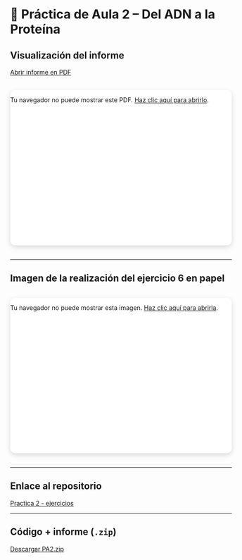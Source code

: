 # 🧬 Práctica de Aula 2 – Del ADN a la Proteína

## Visualización del informe

[Abrir informe en PDF](PA2_Del_ADN_a_la_Proteína.pdf)

<style>
.pdf-embed {
  position: relative;
  width: 100%;
  max-width: 900px;   /* limita el ancho máximo para pantallas grandes */
  margin: 2rem auto;  /* centra el contenedor con margen superior/inferior */
  padding-top: 70%;   /* relación de aspecto ajustable */
  box-shadow: 0 4px 12px rgba(0, 0, 0, 0.15);
  border-radius: 12px;
  overflow: hidden;
  background-color: #fff; /* fondo blanco para mejor contraste */
}

.pdf-embed iframe,
.pdf-embed object {
  position: absolute;
  top: 0;
  left: 0;
  width: 100%;
  height: 100%;
  border: none;
  border-radius: 12px;
}
</style>

<div class="pdf-embed">
  <object data="../PA2_Del_ADN_a_la_Proteína.pdf" type="application/pdf">
    <p>Tu navegador no puede mostrar este PDF. 
    <a href="../PA2_Del_ADN_a_la_Proteína.pdf" target="_blank">Haz clic aquí para abrirlo</a>.</p>
  </object>
</div>

---

## Imagen de la realización del ejercicio 6 en papel

<div class="pdf-embed">
  <object data="../ejer6.jpeg" type="image/jpeg">
    <p>Tu navegador no puede mostrar esta imagen. 
    <a href="../ejer6.jpeg" target="_blank">Haz clic aquí para abrirla</a>.</p>
  </object>
</div>

---

## Enlace al repositorio

[Practica 2 - ejercicios](https://github.com/giselabcruz/pa_2_bio)

---

## Código + informe (`.zip`)

[Descargar PA2.zip](PA2.zip)